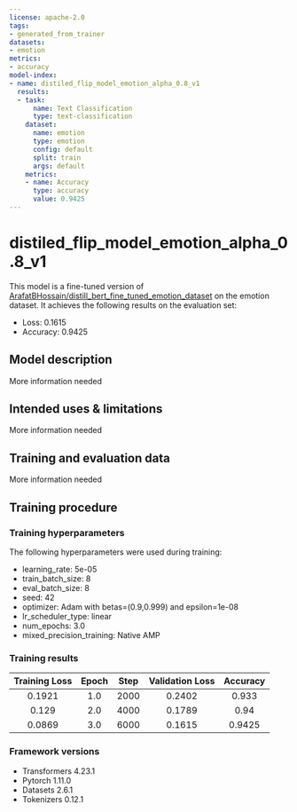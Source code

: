 ```yaml
---
license: apache-2.0
tags:
- generated_from_trainer
datasets:
- emotion
metrics:
- accuracy
model-index:
- name: distiled_flip_model_emotion_alpha_0.8_v1
  results:
  - task:
      name: Text Classification
      type: text-classification
    dataset:
      name: emotion
      type: emotion
      config: default
      split: train
      args: default
    metrics:
    - name: Accuracy
      type: accuracy
      value: 0.9425
---
```


<!-- This model card has been generated automatically according to the information the Trainer had access to. You
should probably proofread and complete it, then remove this comment. -->

# distiled_flip_model_emotion_alpha_0.8_v1

This model is a fine-tuned version of [ArafatBHossain/distill_bert_fine_tuned_emotion_dataset](https://huggingface.co/ArafatBHossain/distill_bert_fine_tuned_emotion_dataset) on the emotion dataset.
It achieves the following results on the evaluation set:
- Loss: 0.1615
- Accuracy: 0.9425

## Model description

More information needed

## Intended uses & limitations

More information needed

## Training and evaluation data

More information needed

## Training procedure

### Training hyperparameters

The following hyperparameters were used during training:
- learning_rate: 5e-05
- train_batch_size: 8
- eval_batch_size: 8
- seed: 42
- optimizer: Adam with betas=(0.9,0.999) and epsilon=1e-08
- lr_scheduler_type: linear
- num_epochs: 3.0
- mixed_precision_training: Native AMP

### Training results

| Training Loss | Epoch | Step | Validation Loss | Accuracy |
|:-------------:|:-----:|:----:|:---------------:|:--------:|
| 0.1921        | 1.0   | 2000 | 0.2402          | 0.933    |
| 0.129         | 2.0   | 4000 | 0.1789          | 0.94     |
| 0.0869        | 3.0   | 6000 | 0.1615          | 0.9425   |


### Framework versions

- Transformers 4.23.1
- Pytorch 1.11.0
- Datasets 2.6.1
- Tokenizers 0.12.1
